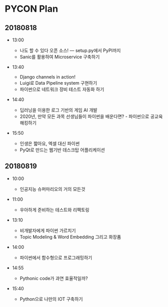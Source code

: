 # PYCON Plan

## 20180818

- 13:00
  - 나도 할 수 있다 오픈 소스! — setup.py에서 PyPI까지
  - Sanic를 활용하여 Microservice 구축하기

- 13:40
  - Django channels in action!
  - Luigi로 Data Pipeline system 구현하기
  - 파이썬으로 네트워크 장비 테스트 자동화 하기

- 14:40
  - 딥러닝을 이용한 로그 기반의 게임 AI 개발
  - 2020년, 만약 모든 과목 선생님들이 파이썬을 배운다면? - 파이썬으로 공교육 해킹하기

- 15:50
  - 인생은 짧아요, 엑셀 대신 파이썬
  - PyQt로 만드는 웹기반 데스크탑 어플리케이션

## 20180819

- 10:00
  - 인공지능 슈퍼마리오의 거의 모든것

- 11:00
  - 우아하게 준비하는 테스트와 리팩토링

- 13:10
  - 비개발자에게 파이썬 가르치기
  - Topic Modeling & Word Embedding 그리고 화장품

- 14:00
  - 파이썬에서 함수형으로 프로그래밍하기

- 14:55
  - Pythonic code가 과연 효율적일까?

- 15:40
  - Python으로 나만의 IOT 구축하기
